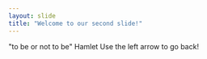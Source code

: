```yaml
---
layout: slide
title: "Welcome to our second slide!"
---
```

"to be or not to be" Hamlet
Use the left arrow to go back!
